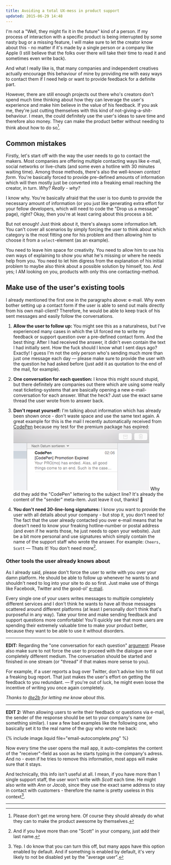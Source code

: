 ```yaml
---
title: Avoiding a total UX-mess in product support
updated: 2015-06-29 14:48
---
```


I'm not a "Well, they might fix it in the future" kind of a person. If my process of interaction with a specific product is being interrupted by some nasty bug or a missing feature, I will make sure to let the creator know about this - no matter if it's made by a single person or a company like Apple (I still believe that the folks over there will take their time to read it and sometimes even write back).

And what I really like is, that many companies and independent creatives actually encourage this behaviour of mine by providing me with easy ways to contact them if I need help or want to provide feedback for a definite part.

However, there are still enough projects out there who's creators don't spend much time thinking about how they can leverage the user's experience and make him believe in the value of his feedback. If you ask me, they're just cutting themselves with this kind of not-giving-a-shit-behaviour. I mean, the could definitely use the user's ideas to save time and therefore also money. They can make the product better without needing to think about how to do so[^1].

## Common mistakes

Firstly, let's start off with the way the user needs to go to contact the makers. Most companies are offering multiple contacting ways like e-mail, social networks or live-chats (and some even a hotline with 30 minutes waiting time). Among those methods, there's also the well-known *contact form*. You're basically forced to provide pre-defined amounts of information which will then mostly just be converted into a freaking email reaching the creator, in turn. *Why? Really - why?*

I know why. You're basically afraid that the user is too dumb to provide the necessary amount of information (or you just like generating extra effort for your fellow developers, which will need to code the "Drop us a message" page), right? Okay, then you're at least caring about this process a bit.

But not enough! Just think about it, there's always some information left. You can't cover all scenarios by simply forcing the user to think about which category is the most fitting one for his problem and then allowing him to choose it from a `select`-element (as an example).

You need to leave him space for creativity. You need to allow him to use his own ways of explaining to show you what he's missing or where he needs help from you. You need to let him digress from the explanation of his initial problem to maybe also think about a possible solution by himself, too. And yes; I AM looking on you, products with only this one contacting-method.

## Make use of the user's existing tools

I already mentioned the first one in the paragraphs above: e-mail. Why even bother setting up a contact form if the user is able to send out mails directly from his own mail-client? Therefore, he would be able to keep track of his sent messages and easily follow the conversations.

1. **Allow the user to follow up:** You might see this as a naturalness, but I've experienced many cases in which the UI forced me to write my feedback or support question over a pre-defined contact form. And the best thing: After I had received the answer, it didn't even contain the text I had initially sent. How the fuck should I know what I sent days ago? Exactly! I guess I'm not the only person who's sending much more than just one message each day — please make sure to provide the user with the question he had asked before (just add it as quotation to the end of the mail, for example).

2. **One conversation for each question:** I know this might sound stupid, but there definitely are companies out there which are using some really neat ticketing-systems that are basically opening a new e-mail-conversation for each answer. What the heck? Just use the exact same thread the user wrote from to answer back.

3. **Don't repeat yourself:** I'm talking about information which has already been shown once - don't waste space and use the same text again. A great example for this is the mail I recently automatically received from [CodePen][1] because my test for the premium package has expired: ![e-mail from CodePen](/assets/posts/codepen-support.png)
Why did they add the "CodePen" lettering to the subject line? It's already the content of the "sender" meta-item. Just leave it out, thanks! 🐶

4. **You don't need 30-line-long signatures:** I know you want to provide the user with all details about your company - but stop it, you don't need to! The fact that the user already contacted you over e-mail means that he doesn't need to know your freaking hotline-number or postal address (and even if he wants those, he just needs to open your website). Just be a bit more personal and use signatures which simply contain the name of the support staff who wrote the answer. For example: `Cheers, Scott` — Thats it! You don't need more[^2].

### Other tools the user already knows about

As I already said, please don't force the user to write with you over your damn platform. He should be able to follow up whenever he wants to and shouldn't need to log into your site to do so first. Just make use of things like Facebook, Twitter and the good-ol' [e-mail][2].

Every single one of your users writes messages to multiple completely different services and I don't think he wants to have all those messages scattered around different platforms (at least I personally don't think that's purposeful in any way). Take your time and make sending feedback and support questions more comfortable! You'll quickly see that more users are spending their extremely valuable time to make your product better, because they want to be able to use it without disorders.

---

**EDIT:** Regarding the "one conversation for each question" [argument][3]: Please also make sure to not force the user to proceed with the dialogue over a completely different medium. The conversation should be started and finished in one stream (or "thread" if that makes more sense to you).

For example, if a user reports a bug over Twitter, don't advise him to fill out a freaking bug report. That just makes the user's effort on getting the feedback to you redundant. — If you're out of luck, he might even loose the incentive of writing you once again completely.

*Thanks to [@e2b][4] for letting me know about this.*

---

**EDIT 2:** When allowing users to write their feedback or questions via e-mail, the sender of the response should be set to your company's name (or something similar). I saw a few bad examples like the following one, who basically set it to the real name of the guy who wrote me back:

{% include image.liquid file="email-autocomplete.png" %}

Now every time the user opens the mail app, it auto-completes the content of the "receiver"-field as soon as he starts typing in the company's adress. And no - even if he tries to remove this information, most apps will make sure that it stays.

And technically, this info isn't useful at all. I mean, if you have more than 1 single support staff, the user won't write with *Scott* each time. He might also write with *Ann* or *Jacob*, since they use the exact same address to stay in contact with customers - therefore the name is pretty useless in this context[^3].

---

[^1]: Please don't get me wrong here. Of course they should already do what they can to make the product awesome by themselves.

[^2]: And if you have more than one "Scott" in your company, just add their last name.

[^3]: Yep. I do know that you can turn this off, but many apps have this option enabled by default. And if something is enabled by default, it's very likely to not be disabled yet by the "average user".

[1]: http://codepen.io
[2]: http://www.guinnessworldrecords.com/60/images/records/1971.jpg "Ray Tomlinson — a.k.a. the guy who wrote the first ever email"
[3]: #make-use-of-the-users-existing-tools
[4]: https://github.com/e2b